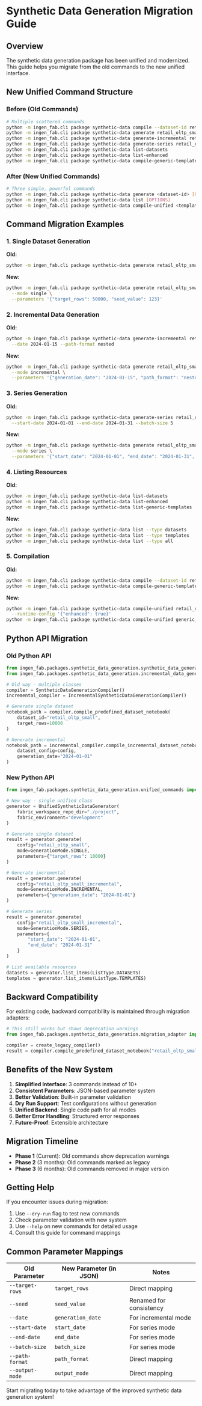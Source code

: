 # Synthetic Data Generation Migration Guide

## Overview

The synthetic data generation package has been unified and modernized. This guide helps you migrate from the old commands to the new unified interface.

## New Unified Command Structure

### Before (Old Commands)
```bash
# Multiple scattered commands
python -m ingen_fab.cli package synthetic-data compile --dataset-id retail_oltp_small
python -m ingen_fab.cli package synthetic-data generate retail_oltp_small --target-rows 10000
python -m ingen_fab.cli package synthetic-data generate-incremental retail_oltp_small_incremental
python -m ingen_fab.cli package synthetic-data generate-series retail_oltp_small_incremental --start-date 2024-01-01
python -m ingen_fab.cli package synthetic-data list-datasets
python -m ingen_fab.cli package synthetic-data list-enhanced
python -m ingen_fab.cli package synthetic-data compile-generic-templates
```

### After (New Unified Commands)
```bash
# Three simple, powerful commands
python -m ingen_fab.cli package synthetic-data generate <dataset-id> [OPTIONS]
python -m ingen_fab.cli package synthetic-data list [OPTIONS]
python -m ingen_fab.cli package synthetic-data compile-unified <template> [OPTIONS]
```

## Command Migration Examples

### 1. Single Dataset Generation
**Old:**
```bash
python -m ingen_fab.cli package synthetic-data generate retail_oltp_small --target-rows 50000 --seed 123
```

**New:**
```bash
python -m ingen_fab.cli package synthetic-data generate retail_oltp_small \
  --mode single \
  --parameters '{"target_rows": 50000, "seed_value": 123}'
```

### 2. Incremental Data Generation
**Old:**
```bash
python -m ingen_fab.cli package synthetic-data generate-incremental retail_oltp_small_incremental \
  --date 2024-01-15 --path-format nested
```

**New:**
```bash
python -m ingen_fab.cli package synthetic-data generate retail_oltp_small_incremental \
  --mode incremental \
  --parameters '{"generation_date": "2024-01-15", "path_format": "nested"}'
```

### 3. Series Generation
**Old:**
```bash
python -m ingen_fab.cli package synthetic-data generate-series retail_oltp_small_incremental \
  --start-date 2024-01-01 --end-date 2024-01-31 --batch-size 5
```

**New:**
```bash
python -m ingen_fab.cli package synthetic-data generate retail_oltp_small_incremental \
  --mode series \
  --parameters '{"start_date": "2024-01-01", "end_date": "2024-01-31", "batch_size": 5}'
```

### 4. Listing Resources
**Old:**
```bash
python -m ingen_fab.cli package synthetic-data list-datasets
python -m ingen_fab.cli package synthetic-data list-enhanced
python -m ingen_fab.cli package synthetic-data list-generic-templates
```

**New:**
```bash
python -m ingen_fab.cli package synthetic-data list --type datasets
python -m ingen_fab.cli package synthetic-data list --type templates
python -m ingen_fab.cli package synthetic-data list --type all
```

### 5. Compilation
**Old:**
```bash
python -m ingen_fab.cli package synthetic-data compile --dataset-id retail_oltp_small --enhanced
python -m ingen_fab.cli package synthetic-data compile-generic-templates --target-environment lakehouse
```

**New:**
```bash
python -m ingen_fab.cli package synthetic-data compile-unified retail_oltp_small \
  --runtime-config '{"enhanced": true}'
python -m ingen_fab.cli package synthetic-data compile-unified generic_single_dataset_lakehouse
```

## Python API Migration

### Old Python API
```python
from ingen_fab.packages.synthetic_data_generation.synthetic_data_generation import SyntheticDataGenerationCompiler
from ingen_fab.packages.synthetic_data_generation.incremental_data_generation import IncrementalSyntheticDataGenerationCompiler

# Old way - multiple classes
compiler = SyntheticDataGenerationCompiler()
incremental_compiler = IncrementalSyntheticDataGenerationCompiler()

# Generate single dataset
notebook_path = compiler.compile_predefined_dataset_notebook(
    dataset_id="retail_oltp_small",
    target_rows=10000
)

# Generate incremental
notebook_path = incremental_compiler.compile_incremental_dataset_notebook(
    dataset_config=config,
    generation_date="2024-01-01"
)
```

### New Python API
```python
from ingen_fab.packages.synthetic_data_generation.unified_commands import UnifiedSyntheticDataGenerator, GenerationMode

# New way - single unified class
generator = UnifiedSyntheticDataGenerator(
    fabric_workspace_repo_dir="./project",
    fabric_environment="development"
)

# Generate single dataset
result = generator.generate(
    config="retail_oltp_small",
    mode=GenerationMode.SINGLE,
    parameters={"target_rows": 10000}
)

# Generate incremental
result = generator.generate(
    config="retail_oltp_small_incremental", 
    mode=GenerationMode.INCREMENTAL,
    parameters={"generation_date": "2024-01-01"}
)

# Generate series
result = generator.generate(
    config="retail_oltp_small_incremental",
    mode=GenerationMode.SERIES,
    parameters={
        "start_date": "2024-01-01",
        "end_date": "2024-01-31"
    }
)

# List available resources
datasets = generator.list_items(ListType.DATASETS)
templates = generator.list_items(ListType.TEMPLATES)
```

## Backward Compatibility

For existing code, backward compatibility is maintained through migration adapters:

```python
# This still works but shows deprecation warnings
from ingen_fab.packages.synthetic_data_generation.migration_adapter import create_legacy_compiler

compiler = create_legacy_compiler()
result = compiler.compile_predefined_dataset_notebook("retail_oltp_small")
```

## Benefits of the New System

1. **Simplified Interface**: 3 commands instead of 10+
2. **Consistent Parameters**: JSON-based parameter system
3. **Better Validation**: Built-in parameter validation
4. **Dry Run Support**: Test configurations without generation
5. **Unified Backend**: Single code path for all modes
6. **Better Error Handling**: Structured error responses
7. **Future-Proof**: Extensible architecture

## Migration Timeline

- **Phase 1** (Current): Old commands show deprecation warnings
- **Phase 2** (3 months): Old commands marked as legacy
- **Phase 3** (6 months): Old commands removed in major version

## Getting Help

If you encounter issues during migration:

1. Use `--dry-run` flag to test new commands
2. Check parameter validation with new system
3. Use `--help` on new commands for detailed usage
4. Consult this guide for command mappings

## Common Parameter Mappings

| Old Parameter | New Parameter (in JSON) | Notes |
|---------------|------------------------|-------|
| `--target-rows` | `target_rows` | Direct mapping |
| `--seed` | `seed_value` | Renamed for consistency |
| `--date` | `generation_date` | For incremental mode |
| `--start-date` | `start_date` | For series mode |
| `--end-date` | `end_date` | For series mode |
| `--batch-size` | `batch_size` | For series mode |
| `--path-format` | `path_format` | Direct mapping |
| `--output-mode` | `output_mode` | Direct mapping |

Start migrating today to take advantage of the improved synthetic data generation system!